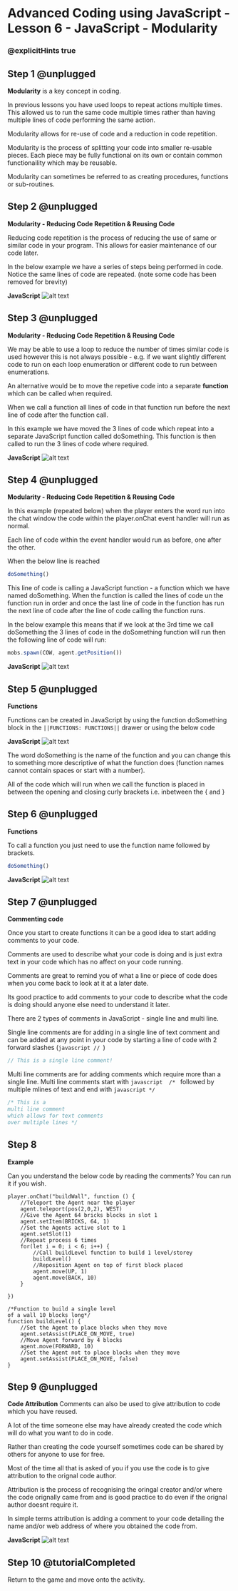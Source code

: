 # Advanced Coding using JavaScript - Lesson 6 - JavaScript - Modularity

### @explicitHints true

## Step 1 @unplugged
**Modularity** is a key concept in coding.

In previous lessons you have used loops to repeat actions multiple times. 
This allowed us to run the same code multiple times rather than having multiple lines of code performing the same action.

Modularity allows for re-use of code and a reduction in code repetition.

Modularity is the process of splitting your code into smaller re-usable pieces. Each piece may be fully functional on its own or contain common functionaility which may be reusable.

Modularity can sometimes be referred to as creating procedures, functions or sub-routines.

## Step 2 @unplugged
**Modularity - Reducing Code Repetition & Reusing Code**

Reducing code repetition is the process of reducing the use of same or similar code in your program. This allows for easier maintenance of our code later.

In the below example we have a series of steps being performed in code. Notice the same lines of code are repeated.
(note some code has been removed for brevity)

**JavaScript**
![alt text](https://advancedjsv3.codingcredentials.com/Lesson6/6.3/images/1.jpg?raw=true "JavaScript")

## Step 3 @unplugged
**Modularity - Reducing Code Repetition & Reusing Code**

We may be able to use a loop to reduce the number of times similar code is used however this is not always possible - e.g. if we want slightly different code to run on each loop enumeration or different code to run between enumerations.

An alternative would be to move the repetive code into a separate **function** which can be called when required.

When we call a function all lines of code in that function run before the next line of code after the function call.

In this example we have moved the 3 lines of code which repeat into a separate JavaScript function called doSomething. This function is then called to run the 3 lines of code where required.

**JavaScript**
![alt text](https://advancedjsv3.codingcredentials.com/Lesson6/6.3/images/2.jpg?raw=true "JavaScript")

## Step 4 @unplugged
**Modularity - Reducing Code Repetition & Reusing Code**

In this example (repeated below) when the player enters the word run into the chat window the code within the player.onChat event handler will run as normal. 

Each line of code within the event handler would run as before, one after the other. 

When the below line is reached

```javascript 
doSomething()
```

This line of code is calling a JavaScript function - a function which we have named doSomething. When the function is called the lines of code un the function run in order and once the last line of code in the function has run the next line of code after the line of code calling the function runs.

In the below example this means that if we look at the 3rd time we call doSomething the 3 lines of code in the doSomething function will run then the following line of code will run:

```javascript 
mobs.spawn(COW, agent.getPosition())
```

**JavaScript**
![alt text](https://advancedjsv3.codingcredentials.com/Lesson6/6.3/images/3.jpg?raw=true "JavaScript")

## Step 5 @unplugged
**Functions**

Functions can be created in JavaScript by using the function doSomething block in the ``||FUNCTIONS: FUNCTIONS||`` drawer or using the below code 

**JavaScript**
![alt text](https://advancedjsv3.codingcredentials.com/Lesson6/6.3/images/4.jpg?raw=true "JavaScript")

The word doSomething is the name of the function and you can change this to something more descriptive of what the function does (function names cannot contain spaces or start with a number).

All of the code which will run when we call the function is placed in between the opening and closing curly brackets i.e. inbetween the { and  }
## Step 6 @unplugged
**Functions**

To call a function you just need to use the function name followed by brackets.
```javascript 
doSomething()
```

**JavaScript**
![alt text](https://advancedjsv3.codingcredentials.com/Lesson6/6.3/images/5.jpg?raw=true "JavaScript")

## Step 7 @unplugged
**Commenting code**

Once you start to create functions it can be a good idea to start adding comments to your code.

Comments are used to describe what your code is doing and is just extra text in your code which has no affect on your code running.

Comments are great to remind you of what a line or piece of code does when you come back to look at it at a later date.

Its good practice to add comments to your code to describe what the code is doing should anyone else need to understand it later.

There are 2 types of comments in JavaScript - single line and multi line. 

Single line comments are for adding in a single line of text comment and can be added at any point in your code by starting a line of code with 2 forward slashes (```javascript // ```) 
```javascript 
// This is a single line comment!
```

Multi line comments are for adding comments which require more than a single line. Multi line comments start with ```javascript  /* ``` followed by multiple mlines of text and end with ```javascript */ ```

```javascript 
/* This is a 
multi line comment
which allows for text comments 
over multiple lines */
```
## Step 8 
**Example**

Can you understand the below code by reading the comments? You can run it if you wish.

```template
player.onChat("buildWall", function () {
    //Teleport the Agent near the player
    agent.teleport(pos(2,0,2), WEST)
    //Give the Agent 64 bricks blocks in slot 1
    agent.setItem(BRICKS, 64, 1)
    //Set the Agents active slot to 1
    agent.setSlot(1)
    //Repeat process 6 times
    for(let i = 0; i < 6; i++) {
        //Call buildLevel function to build 1 level/storey
        buildLevel()
        //Reposition Agent on top of first block placed
        agent.move(UP, 1)
        agent.move(BACK, 10)
    }

})

/*Function to build a single level 
of a wall 10 blocks long*/
function buildLevel() {
    //Set the Agent to place blocks when they move
    agent.setAssist(PLACE_ON_MOVE, true)
    //Move Agent forward by 4 blocks
    agent.move(FORWARD, 10)
    //Set the Agent not to place blocks when they move
    agent.setAssist(PLACE_ON_MOVE, false)
}
```

## Step 9 @unplugged
**Code Attribution**
Comments can also be used to give attribution to code which you have reused. 

A lot of the time someone else may have already created the code which will do what you want to do in code.

Rather than creating the code yourself sometimes code can be shared by others for anyone to use for free. 

Most of the time all that is asked of you if you use the code is to give attribution to the orignal code author.

Attribution is the process of recognising the oringal creator and/or where the code orignally came from and is good practice to do even if the orignal author doesnt require it.

In simple terms attribution is adding a comment to your code detailing the name and/or web address of where you obtained the code from.

**JavaScript**
![alt text](https://advancedjsv3.codingcredentials.com/Lesson6/6.3/images/6.jpg?raw=true "JavaScript")

## Step 10 @tutorialCompleted
Return to the game and move onto the activity.